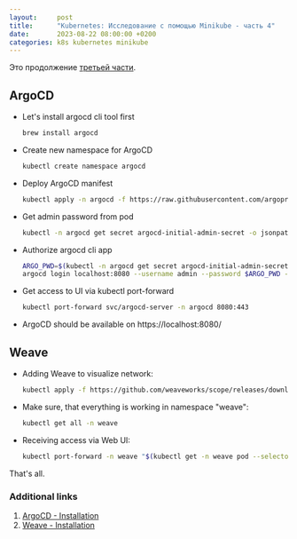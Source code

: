 ```yaml
---
layout:     post
title:      "Kubernetes: Исследование с помощью Minikube - часть 4"
date:       2023-08-22 08:00:00 +0200
categories: k8s kubernetes minikube
---
```


Это продолжение [третьей части](/2021/07/kubernetes-minikube-part-3.html).

## ArgoCD

* Let's install argocd cli tool first

  ```sh
  brew install argocd
  ```

* Create new namespace for ArgoCD

  ```sh
  kubectl create namespace argocd
  ```

* Deploy ArgoCD manifest

  ```sh
  kubectl apply -n argocd -f https://raw.githubusercontent.com/argoproj/argo-cd/stable/manifests/install.yaml
  ```

* Get admin password from pod

  ```sh
  kubectl -n argocd get secret argocd-initial-admin-secret -o jsonpath="{.data.password}" | base64 -d
  ```

* Authorize argocd cli app

  ```sh
  ARGO_PWD=$(kubectl -n argocd get secret argocd-initial-admin-secret -o jsonpath="{.data.password}" | base64 -d)
  argocd login localhost:8080 --username admin --password $ARGO_PWD --insecure
  ```

* Get access to UI via kubectl port-forward

  ```sh
  kubectl port-forward svc/argocd-server -n argocd 8080:443
  ```

* ArgoCD should be available on https://localhost:8080/

## Weave

* Adding Weave to visualize network:

  ```sh
  kubectl apply -f https://github.com/weaveworks/scope/releases/download/v1.13.2/k8s-scope.yaml
  ```

* Make sure, that everything is working in namespace "weave":

  ```sh
  kubectl get all -n weave
  ```

* Receiving access via Web UI:

  ```sh
  kubectl port-forward -n weave "$(kubectl get -n weave pod --selector=weave-scope-component=app -o jsonpath='{.items..metadata.name}')" 4040
  ```

That's all.

### Additional links

1. [ArgoCD - Installation](https://argo-cd.readthedocs.io/en/stable/operator-manual/core/)
2. [Weave - Installation](https://www.weave.works/docs/scope/latest/installing/#k8s)
